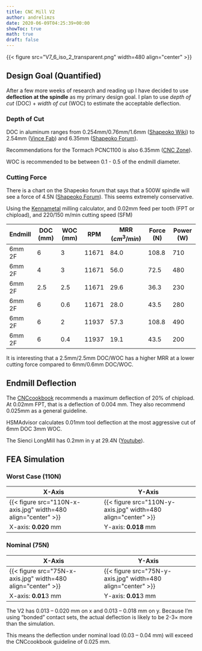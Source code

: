 ```yaml
---
title: CNC Mill V2
author: andrelimzs
date: 2020-06-09T04:25:39+00:00
showToc: true
math: true
draft: false
---
```


{{< figure src="V7_6_iso_2_transparent.png" width=480 align="center" >}}

## Design Goal (Quantified)

After a few more weeks of research and reading up I have decided to use **deflection at the spindle** as my primary design goal. I plan to use _depth of cut_ (DOC) + _width of cut_ (WOC) to estimate the acceptable deflection. 

### Depth of Cut

DOC in aluminum ranges from 0.254mm/0.76mm/1.6mm 
([Shapeoko Wiki](https://wiki.shapeoko.com/index.php/Materials#Aluminum_.28Material_Monday.29)) to 2.54mm ([Vince Fab](https://community.carbide3d.com/t/hardcore-aluminum-milling-on-an-s3/9744/67)) and 6.35mm ([Shapeoko Forum](https://forum.shapeoko.com/viewtopic.php?f=35&t=6631&p=54134#p54121)).

Recommendations for the Tormach PCNC1100 is also 6.35mm ([CNC Zone]("https://www.cnczone.com/forums/tormach-personal-cnc-mill/158934-feeds-speeds-tormach.html)).

WOC is recommended to be between 0.1 - 0.5 of the endmill diameter.

### Cutting Force

There is a chart on the Shapeoko forum that says that a 500W spindle will see a force of 4.5N ([Shapeoko Forum](https://community.carbide3d.com/t/800-watt-spindle-upgrade-review-1st-impressions/13730/42)). This seems extremely conservative.

Using the [Kennametal](https://www.kennametal.com/us/en/resources/engineering-calculators/end-milling/force-torque-and-power.html) milling calculator, and 0.02mm feed per tooth (FPT or chipload), and 220/150 m/min cutting speed (SFM)

| Endmill | DOC (mm) | WOC (mm) | RPM   | MRR ($cm^3/min$) | Force (N) | Power (W) |
| ------- | -------- | -------- | ----- | ---------------- | --------- | --------- |
| 6mm 2F  | 6        | 3        | 11671 | 84.0             | 108.8     | 710       |
| 6mm 2F  | 4        | 3        | 11671 | 56.0             | 72.5      | 480       |
| 6mm 2F  | 2.5      | 2.5      | 11671 | 29.6             | 36.3      | 230       |
| 6mm 2F  | 6        | 0.6      | 11671 | 28.0             | 43.5      | 280       |
| 6mm 2F  | 6        | 2        | 11937 | 57.3             | 108.8     | 490       |
| 6mm 2F  | 6        | 0.4      | 11937 | 19.1             | 43.5      | 200       |

 

It is interesting that a 2.5mm/2.5mm DOC/WOC has a higher MRR at a lower cutting force compared to 6mm/0.6mm DOC/WOC.

## Endmill Deflection

The [CNCcookbook](https://www.cnccookbook.com/afraid-tool-deflection/) recommends a maximum deflection of 20% of chipload. At 0.02mm FPT, that is a deflection of $0.004$ mm. They also recommend 0.025mm as a general guideline.

HSMAdvisor calculates 0.01mm tool deflection at the most aggressive cut of 6mm DOC 3mm WOC.

The Sienci LongMill has 0.2mm in y at 29.4N ([Youtube](https://www.youtube.com/watch?v=B27nUN1ejIQ)).

## FEA Simulation

### Worst Case (110N)

| X-Axis                                                       | Y-Axis                                                       |
| ------------------------------------------------------------ | ------------------------------------------------------------ |
| {{< figure src="110N-x-axis.jpg" width=480 align="center" >}} | {{< figure src="110N-y-axis.jpg" width=480 align="center" >}} |
| X-axis: <strong>0.020</strong> mm                            | Y-axis: <strong>0.018</strong> mm                            |



### Nominal (75N)

| X-Axis                                                       | Y-Axis                                                       |
| ------------------------------------------------------------ | ------------------------------------------------------------ |
| {{< figure src="75N-x-axis.jpg" width=480 align="center" >}} | {{< figure src="75N-y-axis.jpg" width=480 align="center" >}} |
| X-axis: <strong>0.01</strong>3 mm                            | Y-axis: <strong>0.01</strong>3 mm                            |

The V2 has 0.013 &#8211; 0.020 mm on x and 0.013 &#8211; 0.018 mm on y. Because I&#8217;m using &#8220;bonded&#8221; contact sets, the actual deflection is likely to be 2-3$\times$ more than the simulation.

This means the deflection under nominal load (0.03 &#8211; 0.04 mm) will exceed the CNCcookbook guideline of 0.025 mm.